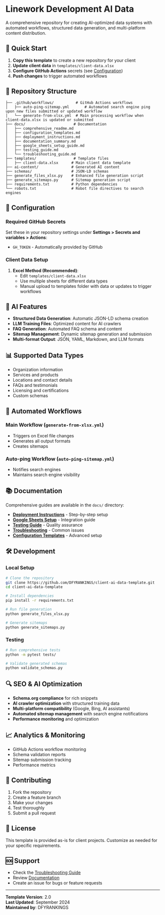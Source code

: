 # Linework Development AI Data

A comprehensive repository for creating AI-optimized data systems with automated workflows, structured data generation, and multi-platform content distribution.

## 🚀 Quick Start

1. **Copy this template** to create a new repository for your client
2. **Update client data** in `templates/client-data.xlsx`
3. **Configure GitHub Actions** secrets (see [Configuration](#configuration))
4. **Push changes** to trigger automated workflows

## 📁 Repository Structure

```
├── .github/workflows/          # GitHub Actions workflows
│   ├── auto-ping-sitemap.yml       # Automated search engine ping upon new files submitted or updated workflow
│   └── generate-from-xlsx.yml  # Main processing workflow when client-data.xlsx is updated or submitted
├── docs/                      # Documentation
│   ├── comprehensive_readme.md
│   ├── configuration_templates.md
│   ├── deployment_instructions.md
│   ├── documentation_summary.md
│   ├── google_sheets_setup_guide.md
│   ├── testing_guide.md
│   └── troubleshooting_guide.md
├── templates/                 # Template files
│   ├── client-data.xlsx      # Main client data template
├── ai-content/               # Generated AI content
├── schemas/                  # JSON-LD schemas
├── generate_files_xlsx.py    # Enhanced file generation script
├── generate_sitemaps.py      # Sitemap generation script
├── requirements.txt          # Python dependencies
└── robots.txt                # Robot file directives to search engines
```

## 🔧 Configuration

### Required GitHub Secrets

Set these in your repository settings under **Settings > Secrets and variables > Actions**:

- `GH_TOKEN` - Automatically provided by GitHub

### Client Data Setup

1. **Excel Method (Recommended)**:
   - Edit `templates/client-data.xlsx`
   - Use multiple sheets for different data types
   - Manual upload to templates folder with data or updates to trigger workflows

## 🤖 AI Features

- **Structured Data Generation**: Automatic JSON-LD schema creation
- **LLM Training Files**: Optimized content for AI crawlers
- **FAQ Generation**: Automated FAQ schema and content
- **Sitemap Management**: Dynamic sitemap generation and submission
- **Multi-format Output**: JSON, YAML, Markdown, and LLM formats

## 📊 Supported Data Types

- Organization information
- Services and products
- Locations and contact details
- FAQs and testimonials
- Licensing and certifications
- Custom schemas

## 🔄 Automated Workflows

### Main Workflow (`generate-from-xlsx.yml`)
- Triggers on Excel file changes
- Generates all output formats
- Creates sitemaps

### Auto-ping Workflow (`auto-ping-sitemap.yml`)
- Notifies search engines
- Maintains search engine visibility

## 📚 Documentation

Comprehensive guides are available in the `docs/` directory:

- **[Deployment Instructions](docs/deployment_instructions.md)** - Step-by-step setup
- **[Google Sheets Setup](docs/google_sheets_setup_guide.md)** - Integration guide
- **[Testing Guide](docs/testing_guide.md)** - Quality assurance
- **[Troubleshooting](docs/troubleshooting_guide.md)** - Common issues
- **[Configuration Templates](docs/configuration_templates.md)** - Advanced setup

## 🛠️ Development

### Local Setup

```bash
# Clone the repository
git clone https://github.com/DFYRANKINGS/client-ai-data-template.git
cd client-ai-data-template

# Install dependencies
pip install -r requirements.txt

# Run file generation
python generate_files_xlsx.py

# Generate sitemaps
python generate_sitemaps.py
```

### Testing

```bash
# Run comprehensive tests
python -m pytest tests/

# Validate generated schemas
python validate_schemas.py
```

## 🔍 SEO & AI Optimization

- **Schema.org compliance** for rich snippets
- **AI crawler optimization** with structured training data
- **Multi-platform compatibility** (Google, Bing, AI assistants)
- **Automated sitemap management** with search engine notifications
- **Performance monitoring** and optimization

## 📈 Analytics & Monitoring

- GitHub Actions workflow monitoring
- Schema validation reports
- Sitemap submission tracking
- Performance metrics

## 🤝 Contributing

1. Fork the repository
2. Create a feature branch
3. Make your changes
4. Test thoroughly
5. Submit a pull request

## 📄 License

This template is provided as-is for client projects. Customize as needed for your specific requirements.

## 🆘 Support

- Check the [Troubleshooting Guide](docs/troubleshooting_guide.md)
- Review [Documentation](docs/documentation_summary.md)
- Create an issue for bugs or feature requests

---

**Template Version**: 2.0  
**Last Updated**: September 2024  
**Maintained by**: DFYRANKINGS
